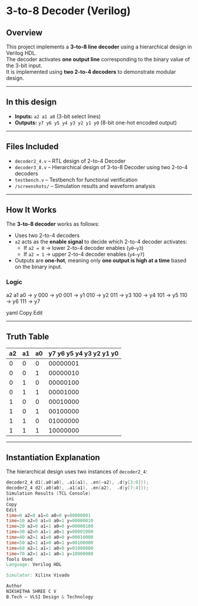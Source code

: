 # 3-to-8 Decoder (Verilog)

## **Overview**
This project implements a **3-to-8 line decoder** using a hierarchical design in Verilog HDL.  
The decoder activates **one output line** corresponding to the binary value of the 3-bit input.  
It is implemented using **two 2-to-4 decoders** to demonstrate modular design.

---

## **In this design**
- **Inputs:** `a2 a1 a0` (3-bit select lines)
- **Outputs:** `y7 y6 y5 y4 y3 y2 y1 y0` (8-bit one-hot encoded output)

---

## **Files Included**
- `decoder2_4.v` – RTL design of 2-to-4 Decoder  
- `decoder3_8.v` – Hierarchical design of 3-to-8 Decoder using two 2-to-4 decoders  
- `testbench.v` – Testbench for functional verification  
- `/screenshots/` – Simulation results and waveform analysis  

---

## **How It Works**
The **3-to-8 decoder** works as follows:
- Uses two 2-to-4 decoders
- `a2` acts as the **enable signal** to decide which 2-to-4 decoder activates:
  - If `a2 = 0` → lower 2-to-4 decoder enables (`y0–y3`)
  - If `a2 = 1` → upper 2-to-4 decoder enables (`y4–y7`)
- Outputs are **one-hot**, meaning only **one output is high at a time** based on the binary input.

### **Logic**
a2 a1 a0 → y
000 → y0
001 → y1
010 → y2
011 → y3
100 → y4
101 → y5
110 → y6
111 → y7

yaml
Copy
Edit

---

## **Truth Table**
| a2 | a1 | a0 | y7 y6 y5 y4 y3 y2 y1 y0 |
|----|----|----|--------------------------|
| 0  | 0  | 0  | 00000001 |
| 0  | 0  | 1  | 00000010 |
| 0  | 1  | 0  | 00000100 |
| 0  | 1  | 1  | 00001000 |
| 1  | 0  | 0  | 00010000 |
| 1  | 0  | 1  | 00100000 |
| 1  | 1  | 0  | 01000000 |
| 1  | 1  | 1  | 10000000 |

---

## **Instantiation Explanation**
The hierarchical design uses two instances of `decoder2_4`:
```verilog
decoder2_4 d1(.a0(a0), .a1(a1), .en(~a2), .d(y[3:0]));
decoder2_4 d2(.a0(a0), .a1(a1), .en(a2),  .d(y[7:4]));
Simulation Results (TCL Console)
ini
Copy
Edit
time=0 a2=0 a1=0 a0=0 y=00000001
time=10 a2=0 a1=0 a0=1 y=00000010
time=20 a2=0 a1=1 a0=0 y=00000100
time=30 a2=0 a1=1 a0=1 y=00001000
time=40 a2=1 a1=0 a0=0 y=00010000
time=50 a2=1 a1=0 a0=1 y=00100000
time=60 a2=1 a1=1 a0=0 y=01000000
time=70 a2=1 a1=1 a0=1 y=10000000
Tools Used
Language: Verilog HDL

Simulator: Xilinx Vivado

Author
NIKSHITHA SHREE C V
B.Tech – VLSI Design & Technology
